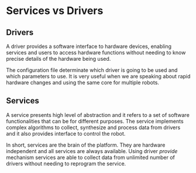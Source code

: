 # Services vs Drivers

## Drivers
A driver provides a software interface to hardware devices, enabling 
services and users to access hardware functions without needing 
to know precise details of the hardware being used.  

The configuration file determinate which driver is going to be used and
which parameters to use. It is very useful when we are speaking about 
rapid hardware changes and using the same core for multiple robots.

## Services
A service presents high level of abstraction and it refers to a set of 
software functionalities that can be for different purposes. The service 
implements complex algorithms to collect, synthesize and process data 
from drivers and it also provides interface to control the robot.

In short, services are the brain of the platform. They are hardware 
independent and all services are always available. Using driver 
_provide_ mechanism services are able to collect data from unlimited 
number of drivers without needing to reprogram the service.
